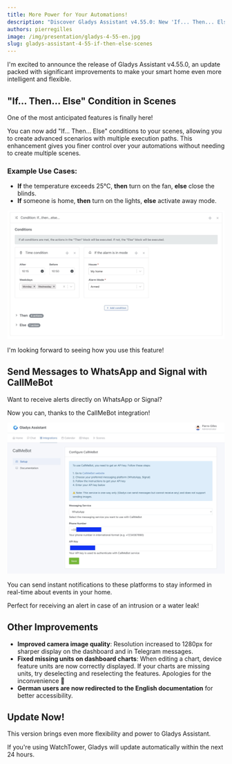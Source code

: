 ```yaml
---
title: More Power for Your Automations!
description: "Discover Gladys Assistant v4.55.0: New 'If... Then... Else' conditions for advanced automations, WhatsApp/Signal messaging with CallMeBot, improved camera resolution, and more! 🚀 Update now."
authors: pierregilles
image: /img/presentation/gladys-4-55-en.jpg
slug: gladys-assistant-4-55-if-then-else-scenes
---
```


I'm excited to announce the release of Gladys Assistant v4.55.0, an update packed with significant improvements to make your smart home even more intelligent and flexible.

## "If... Then... Else" Condition in Scenes

One of the most anticipated features is finally here!

You can now add "If... Then... Else" conditions to your scenes, allowing you to create advanced scenarios with multiple execution paths. This enhancement gives you finer control over your automations without needing to create multiple scenes.

### Example Use Cases:

- **If** the temperature exceeds 25°C, **then** turn on the fan, **else** close the blinds.
- **If** someone is home, **then** turn on the lights, **else** activate away mode.

![If... Then... Else...](../static/img/articles/en/gladys-4-55/if-then-else.jpg)

I'm looking forward to seeing how you use this feature!

## Send Messages to WhatsApp and Signal with CallMeBot

Want to receive alerts directly on WhatsApp or Signal?

Now you can, thanks to the CallMeBot integration!

![CallMeBot WhatsApp](../static/img/articles/en/gladys-4-55/callmebot.jpg)

You can send instant notifications to these platforms to stay informed in real-time about events in your home.

Perfect for receiving an alert in case of an intrusion or a water leak!

## Other Improvements

- **Improved camera image quality**: Resolution increased to 1280px for sharper display on the dashboard and in Telegram messages.
- **Fixed missing units on dashboard charts**: When editing a chart, device feature units are now correctly displayed. If your charts are missing units, try deselecting and reselecting the features. Apologies for the inconvenience 🙏
- **German users are now redirected to the English documentation** for better accessibility.

## Update Now!

This version brings even more flexibility and power to Gladys Assistant.

If you're using WatchTower, Gladys will update automatically within the next 24 hours.

